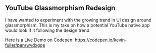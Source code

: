 ## YouTube Glassmorphism Redesign

I have wanted to experiment with the growing trend in UI design around glassmorphism. This is my take on how a potential YouTube native app would look if it following the design trend. 

Here is a Live Demo on Codepen: https://codepen.io/kevin-fuller/pen/wvdxgqe 
